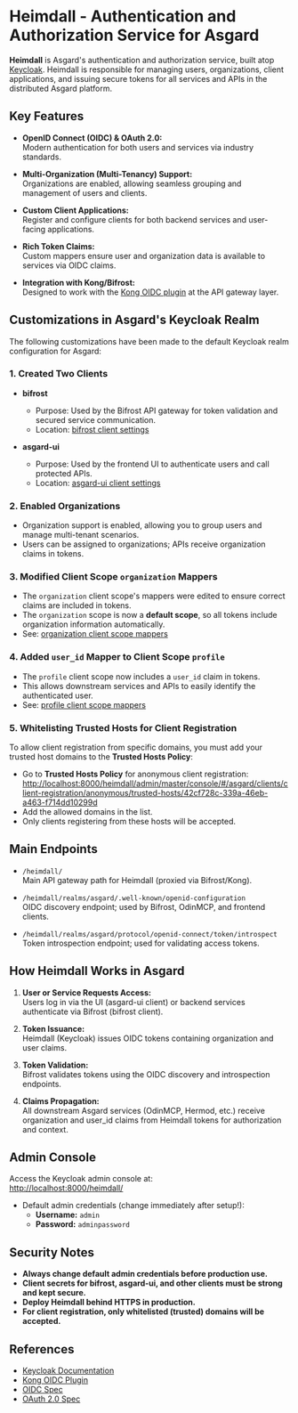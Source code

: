 # Heimdall - Authentication and Authorization Service for Asgard

**Heimdall** is Asgard's authentication and authorization service, built atop [Keycloak](https://www.keycloak.org). Heimdall is responsible for managing users, organizations, client applications, and issuing secure tokens for all services and APIs in the distributed Asgard platform.



## Key Features

- **OpenID Connect (OIDC) & OAuth 2.0:**  
  Modern authentication for both users and services via industry standards.

- **Multi-Organization (Multi-Tenancy) Support:**  
  Organizations are enabled, allowing seamless grouping and management of users and clients.

- **Custom Client Applications:**  
  Register and configure clients for both backend services and user-facing applications.

- **Rich Token Claims:**  
  Custom mappers ensure user and organization data is available to services via OIDC claims.

- **Integration with Kong/Bifrost:**  
  Designed to work with the [Kong OIDC plugin](https://github.com/revomatico/kong-oidc) at the API gateway layer.



## Customizations in Asgard's Keycloak Realm

The following customizations have been made to the default Keycloak realm configuration for Asgard:

### 1. Created Two Clients

- **bifrost**  
  - Purpose: Used by the Bifrost API gateway for token validation and secured service communication.
  - Location: [bifrost client settings](http://localhost:8000/heimdall/admin/master/console/#/asgard/clients/e71ab6f4-4f1a-44ff-add1-a02aa4fa2ba4/settings)

- **asgard-ui**  
  - Purpose: Used by the frontend UI to authenticate users and call protected APIs.
  - Location: [asgard-ui client settings](http://localhost:8000/heimdall/admin/master/console/#/asgard/clients/96278a13-23b4-4a7e-a097-7301e887b047/settings)

### 2. Enabled Organizations

- Organization support is enabled, allowing you to group users and manage multi-tenant scenarios.
- Users can be assigned to organizations; APIs receive organization claims in tokens.

### 3. Modified Client Scope `organization` Mappers

- The `organization` client scope's mappers were edited to ensure correct claims are included in tokens.
- The `organization` scope is now a **default scope**, so all tokens include organization information automatically.
- See: [organization client scope mappers](http://localhost:8000/heimdall/admin/master/console/#/asgard/client-scopes/7ffc2f3f-ff4c-49bc-a5d4-7eed65dc174d/mappers/76712ed4-598b-4ed2-9809-13e2a7768714/edit)

### 4. Added `user_id` Mapper to Client Scope `profile`

- The `profile` client scope now includes a `user_id` claim in tokens.
- This allows downstream services and APIs to easily identify the authenticated user.
- See: [profile client scope mappers](http://localhost:8000/heimdall/admin/master/console/#/asgard/client-scopes/d0bbfb37-9c46-48ee-916f-4845133fa329/mappers)

### 5. Whitelisting Trusted Hosts for Client Registration

To allow client registration from specific domains, you must add your trusted host domains to the **Trusted Hosts Policy**:

- Go to **Trusted Hosts Policy** for anonymous client registration:  
  [http://localhost:8000/heimdall/admin/master/console/#/asgard/clients/client-registration/anonymous/trusted-hosts/42cf728c-339a-46eb-a463-f714dd10299d](http://localhost:8000/heimdall/admin/master/console/#/asgard/clients/client-registration/anonymous/trusted-hosts/42cf728c-339a-46eb-a463-f714dd10299d)
- Add the allowed domains in the list.  
- Only clients registering from these hosts will be accepted.



## Main Endpoints

- `/heimdall/`  
  Main API gateway path for Heimdall (proxied via Bifrost/Kong).

- `/heimdall/realms/asgard/.well-known/openid-configuration`  
  OIDC discovery endpoint; used by Bifrost, OdinMCP, and frontend clients.

- `/heimdall/realms/asgard/protocol/openid-connect/token/introspect`  
  Token introspection endpoint; used for validating access tokens.



## How Heimdall Works in Asgard

1. **User or Service Requests Access:**  
   Users log in via the UI (asgard-ui client) or backend services authenticate via Bifrost (bifrost client).

2. **Token Issuance:**  
   Heimdall (Keycloak) issues OIDC tokens containing organization and user claims.

3. **Token Validation:**  
   Bifrost validates tokens using the OIDC discovery and introspection endpoints.

4. **Claims Propagation:**  
   All downstream Asgard services (OdinMCP, Hermod, etc.) receive organization and user_id claims from Heimdall tokens for authorization and context.



## Admin Console

Access the Keycloak admin console at:  
[http://localhost:8000/heimdall/](http://localhost:8000/heimdall/)

- Default admin credentials (change immediately after setup!):
  - **Username:** `admin`
  - **Password:** `adminpassword`



## Security Notes

- **Always change default admin credentials before production use.**
- **Client secrets for bifrost, asgard-ui, and other clients must be strong and kept secure.**
- **Deploy Heimdall behind HTTPS in production.**
- **For client registration, only whitelisted (trusted) domains will be accepted.**



## References

- [Keycloak Documentation](https://www.keycloak.org/documentation)
- [Kong OIDC Plugin](https://github.com/revomatico/kong-oidc)
- [OIDC Spec](https://openid.net/connect/)
- [OAuth 2.0 Spec](https://oauth.net/2/)
